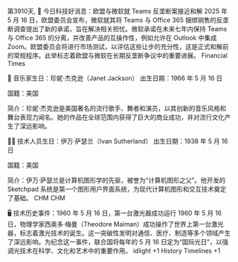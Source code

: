 第3910天, 🎉 今日科技好消息：欧盟与微软就 Teams 反垄断案接近和解
2025 年 5 月 16 日，欧盟委员会宣布，微软就其将 Teams 与 Office 365 捆绑销售的反垄断调查提出了新的承诺，旨在解决相关担忧。微软承诺在未来七年内保持 Teams 与 Office 365 的分离，并改善产品的互操作性，例如允许在 Outlook 中集成 Zoom。欧盟委员会将进行市场测试，以评估这些让步的充分性，这是正式和解前的常规程序。此举标志着欧盟与微软在长期反垄断争议中的重要进展。 
Financial Times

🎵 音乐家生日：珍妮·杰克逊（Janet Jackson）
出生日期：1966 年 5 月 16 日

国籍：美国

简介：珍妮·杰克逊是美国著名的流行歌手、舞者和演员，以其创新的音乐风格和舞台表现力闻名。她的作品在全球范围内获得了巨大的商业成功，并对流行文化产生了深远影响。

👨‍🔬 技术人员生日：伊万·萨瑟兰（Ivan Sutherland）
出生日期：1938 年 5 月 16 日

国籍：美国

简介：伊万·萨瑟兰是计算机图形学的先驱，被誉为“计算机图形之父”。他开发的 Sketchpad 系统是第一个图形用户界面系统，为现代计算机图形和交互技术奠定了基础。 
CHM
CHM

🖥️ 技术历史事件：1960 年 5 月 16 日，第一台激光器成功运行
1960 年 5 月 16 日，物理学家西奥多·梅曼（Theodore Maiman）成功操作了世界上第一台激光器，标志着激光技术的诞生。这一突破性发明对通信、医疗、制造等多个领域产生了深远影响。为纪念这一事件，联合国将每年的 5 月 16 日定为“国际光日”，以强调光技术在科学、文化和艺术中的重要作用。 
idlight
+1
History Timelines
+1